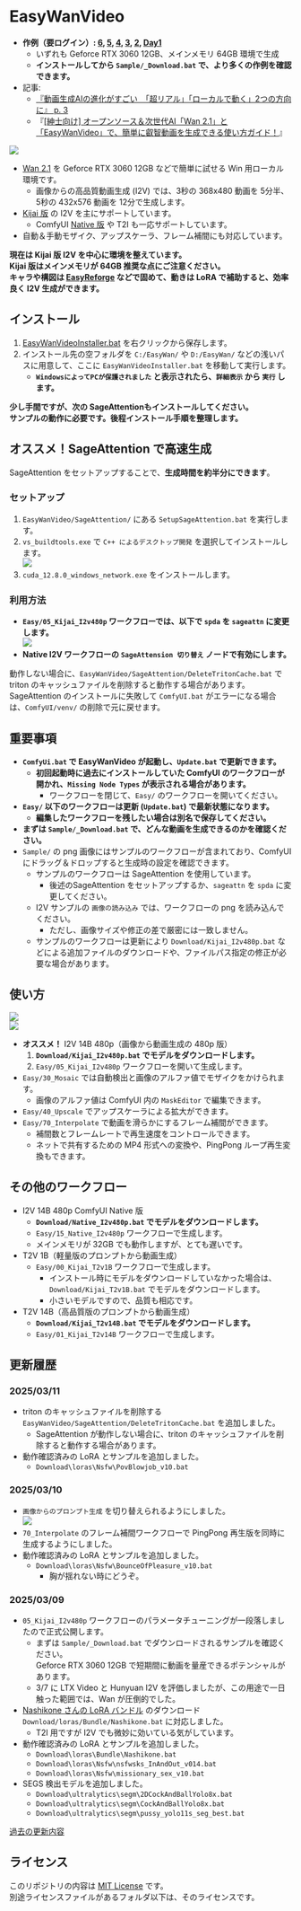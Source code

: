 ﻿# EasyWanVideo

- **作例（要ログイン）: 
[6](https://x.com/Zuntan03/status/1899368720251920775), 
[5](https://x.com/Zuntan03/status/1899022954434056661), 
[4](https://x.com/Zuntan03/status/1898645052978770217), 
[3](https://x.com/Zuntan03/status/1898559953687961728),
[2](https://x.com/Zuntan03/status/1896103446983688362), 
[Day1](https://x.com/Zuntan03/status/1894893100025422207)**  
	- いずれも Geforce RTX 3060 12GB、メインメモリ 64GB 環境で生成  
	- **インストールしてから `Sample/_Download.bat` で、より多くの作例を確認できます。**  
- 記事:
	- [『動画生成AIの進化がすごい　「超リアル」「ローカルで動く」2つの方向に』 p. 3](https://ascii.jp/elem/000/004/255/4255982/)
	- 『[[紳士向け] オープンソース＆次世代AI「Wan 2.1」と「EasyWanVideo」で、簡単に叡智動画を生成できる使い方ガイド！](https://note.com/ryu_senpen/n/n017863a1a7cd)』

![](https://raw.githubusercontent.com/wiki/Zuntan03/EasyWanVideo/man/I2vAll.webp)

- [Wan 2.1](https://github.com/Wan-Video/Wan2.1) を Geforce RTX 3060 12GB などで簡単に試せる Win 用ローカル環境です。
	- 画像からの高品質動画生成 (I2V) では、3秒の 368x480 動画を 5分半、5秒の 432x576 動画を 12分で生成します。
- [Kijai 版](https://github.com/kijai/ComfyUI-WanVideoWrapper) の I2V を主にサポートしています。 
	- ComfyUI [Native 版](https://comfyui.org/blog/revolutionize-video-creation-comfyui) や T2I も一応サポートしています。
- 自動＆手動モザイク、アップスケーラ、フレーム補間にも対応しています。

**現在は Kijai 版 I2V を中心に環境を整えています。**  
**Kijai 版はメインメモリが 64GB 推奨な点にご注意ください。**  
**キャラや構図は [EasyReforge](https://github.com/Zuntan03/EasyReforge) などで固めて、動きは LoRA で補助すると、効率良く I2V 生成ができます。**

## インストール

1. [EasyWanVideoInstaller.bat](https://github.com/Zuntan03/EasyWanVideo/raw/main/EasyWanVideo/EasyWanVideoInstaller.bat?ver=0) を右クリックから保存します。
2. インストール先の空フォルダを `C:/EasyWan/` や `D:/EasyWan/` などの浅いパスに用意して、ここに `EasyWanVideoInstaller.bat` を移動して実行します。
	- **`WindowsによってPCが保護されました` と表示されたら、`詳細表示` から `実行` します。**

**少し手間ですが、次の SageAttentionもインストールしてください。**  
**サンプルの動作に必要です。後程インストール手順を整理します。**

## オススメ！SageAttention で高速生成

SageAttention をセットアップすることで、**生成時間を約半分にできます**。

### セットアップ

1. `EasyWanVideo/SageAttention/` にある `SetupSageAttention.bat` を実行します。
2. `vs_buildtools.exe` で `C++ によるデスクトップ開発` を選択してインストールします。  
![](https://raw.githubusercontent.com/wiki/Zuntan03/EasyHunyuanVideo/Setup/VsBuildTools_Cpp.png)
3. `cuda_12.8.0_windows_network.exe` をインストールします。

### 利用方法

- **`Easy/05_Kijai_I2v480p` ワークフローでは、以下で `spda` を `sageattn` に変更します。**  
![](https://raw.githubusercontent.com/wiki/Zuntan03/EasyWanVideo/man/SageAttn.png)
- **Native I2V ワークフローの `SageAttension 切り替え` ノードで有効にします。**

動作しない場合に、`EasyWanVideo/SageAttention/DeleteTritonCache.bat` で triton のキャッシュファイルを削除すると動作する場合があります。
SageAttention のインストールに失敗して `ComfyUI.bat` がエラーになる場合は、`ComfyUI/venv/` の削除で元に戻せます。

## 重要事項

- **`ComfyUi.bat` で EasyWanVideo が起動し、`Update.bat` で更新できます。**
	- **初回起動時に過去にインストールしていた ComfyUI のワークフローが開かれ、`Missing Node Types` が表示される場合があります。**
		- ワークフローを閉じて、`Easy/` のワークフローを開いてください。
- **`Easy/` 以下のワークフローは更新 (`Update.bat`) で最新状態になります。**  
	- **編集したワークフローを残したい場合は別名で保存してください。**
- **まずは `Sample/_Download.bat` で、どんな動画を生成できるのかを確認ください。**  
- `Sample/` の png 画像にはサンプルのワークフローが含まれており、ComfyUI にドラッグ＆ドロップすると生成時の設定を確認できます。  
	- サンプルのワークフローは SageAttention を使用しています。
		- 後述のSageAttention をセットアップするか、`sageattn` を `spda` に変更してください。
	- I2V サンプルの `画像の読み込み` では、ワークフローの png を読み込んでください。
		- ただし、画像サイズや修正の差で厳密には一致しません。
	- サンプルのワークフローは更新により `Download/Kijai_I2v480p.bat` などによる追加ファイルのダウンロードや、ファイルパス指定の修正が必要な場合があります。

## 使い方

![](https://raw.githubusercontent.com/wiki/Zuntan03/EasyWanVideo/man/I2vKijai.webp)  
![](https://raw.githubusercontent.com/wiki/Zuntan03/EasyWanVideo/man/I2vAllInfo.webp)

- **オススメ！** I2V 14B 480p（画像から動画生成の 480p 版）
	1. **`Download/Kijai_I2v480p.bat` でモデルをダウンロードします。**
	2. `Easy/05_Kijai_I2v480p` ワークフローを開いて生成します。
- `Easy/30_Mosaic` では自動検出と画像のアルファ値でモザイクをかけられます。
	- 画像のアルファ値は ComfyUI 内の `MaskEditor` で編集できます。
- `Easy/40_Upscale` でアップスケーラによる拡大ができます。
- `Easy/70_Interpolate` で動画を滑らかにするフレーム補間ができます。
	- 補間数とフレームレートで再生速度をコントロールできます。
	- ネットで共有するための MP4 形式への変換や、PingPong ループ再生変換もできます。

## その他のワークフロー

- I2V 14B 480p ComfyUI Native 版
	- **`Download/Native_I2v480p.bat` でモデルをダウンロードします。**
	- `Easy/15_Native_I2v480p` ワークフローで生成します。
	- メインメモリが 32GB でも動作しますが、とても遅いです。
- T2V 1B（軽量版のプロンプトから動画生成）
	- `Easy/00_Kijai_T2v1B` ワークフローで生成します。
		- インストール時にモデルをダウンロードしていなかった場合は、`Download/Kijai_T2v1B.bat` でモデルをダウンロードします。
		- 小さいモデルですので、品質も相応です。
- T2V 14B（高品質版のプロンプトから動画生成）
	- **`Download/Kijai_T2v14B.bat` でモデルをダウンロードします。**
	- `Easy/01_Kijai_T2v14B` ワークフローで生成します。

## 更新履歴

### 2025/03/11

- triton のキャッシュファイルを削除する `EasyWanVideo/SageAttention/DeleteTritonCache.bat` を追加しました。
	- SageAttention が動作しない場合に、triton のキャッシュファイルを削除すると動作する場合があります。
- 動作確認済みの LoRA とサンプルを追加しました。
	- `Download\loras\Nsfw\PovBlowjob_v10.bat`

### 2025/03/10

- `画像からのプロンプト生成` を切り替えられるようにしました。  
![](https://raw.githubusercontent.com/wiki/Zuntan03/EasyWanVideo/log/202503/DisablePromptGen.png)
- `70_Interpolate` のフレーム補間ワークフローで PingPong 再生版を同時に生成するようにしました。
- 動作確認済みの LoRA とサンプルを追加しました。
	- `Download\loras\Nsfw\BounceOfPleasure_v10.bat`
		- 胸が揺れない時にどうぞ。

### 2025/03/09

- `05_Kijai_I2v480p` ワークフローのパラメータチューニングが一段落しましたので正式公開します。
	- まずは `Sample/_Download.bat` でダウンロードされるサンプルを確認ください。  
Geforce RTX 3060 12GB で短期間に動画を量産できるポテンシャルがあります。 
	- 3/7 に LTX Video と Hunyuan I2V を評価しましたが、この用途で一日触った範囲では、Wan が圧倒的でした。
- [Nashikone さんの LoRA バンドル](https://huggingface.co/nashikone/iroiroLoRA/tree/main/Wan2.1-T2V-14B) のダウンロード `Download/loras/Bundle/Nashikone.bat` に対応しました。
	- T2I 用ですが I2V でも微妙に効いている気がしています。
- 動作確認済みの LoRA とサンプルを追加しました。
	- `Download\loras\Bundle\Nashikone.bat`
	- `Download\loras\Nsfw\nsfwsks_InAndOut_v014.bat`
	- `Download\loras\Nsfw\missionary_sex_v10.bat`
- SEGS 検出モデルを追加しました。
	- `Download\ultralytics\segm\2DCockAndBallYolo8x.bat`
	- `Download\ultralytics\segm\CockAndBallYolo8x.bat`
	- `Download\ultralytics\segm\pussy_yolo11s_seg_best.bat`

[過去の更新内容](https://github.com/Zuntan03/EasyWanVideo/wiki/%E9%81%8E%E5%8E%BB%E3%81%AE%E6%9B%B4%E6%96%B0%E5%86%85%E5%AE%B9)

## ライセンス

このリポジトリの内容は [MIT License](./LICENSE.txt) です。  
別途ライセンスファイルがあるフォルダ以下は、そのライセンスです。
